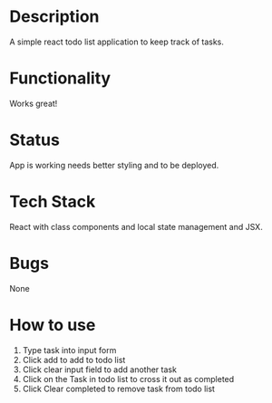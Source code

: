 # Description

A simple react todo list application to keep track of tasks. 

# Functionality

Works great!

# Status

App is working needs better styling and to be deployed. 

# Tech Stack

React with class components and local state management and JSX.

# Bugs

None

# How to use

1. Type task into input form
2. Click add to add to todo list
3. Click clear input field to add another task
4. Click on the Task in todo list to cross it out as completed
5. Click Clear completed to remove task from todo list
